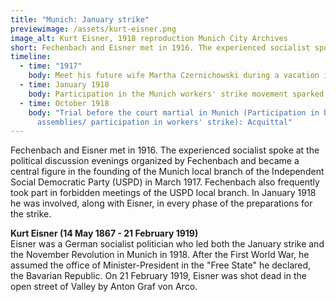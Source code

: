 ```yaml
---
title: "Munich: January strike"
previewimage: /assets/kurt-eisner.png
image_alt: Kurt Eisner, 1918 reproduction Munich City Archives
short: Fechenbach and Eisner met in 1916. The experienced socialist spoke at...
timeline:
  - time: "1917"
    body: Meet his future wife Martha Czernichowski during a vacation in Wuerzburg
  - time: January 1918
    body: Participation in the Munich workers' strike movement sparked by Kurt Eisner
  - time: October 1918
    body: "Trial before the court martial in Munich (Participation in banned
      assemblies/ participation in workers' strike): Acquittal"
---
```

Fechenbach and Eisner met in 1916. The experienced socialist spoke at the political discussion evenings organized by Fechenbach and became a central figure in the founding of the Munich local branch of the Independent Social Democratic Party (USPD) in March 1917. Fechenbach also frequently took part in forbidden meetings of the USPD local branch. In January 1918 he was involved, along with Eisner, in every phase of the preparations for the strike.

<InformationBox>
<strong>Kurt Eisner (14 May 1867 - 21 February 1919)</strong>
<br/>
Eisner was a German socialist politician who led both the January strike and the November Revolution in Munich in 1918. After the First World War, he assumed the office of Minister-President in the "Free State" he declared, the Bavarian Republic. On 21 February 1919, Eisner was shot dead in the open street of Valley by Anton Graf von Arco.
</InformationBox>